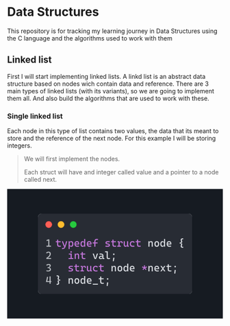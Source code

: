 # Data Structures
This repository is for tracking my learning journey in Data Structures using the C language and the algorithms used to work with them
## Linked list
First I will start implementing linked lists. A linkd list is an abstract data structure based on nodes wich contain data and reference. There are 3 main types of linked lists (with its variants), so we are going to implement them all. And also build the algorithms that are used to work with these. 
### Single linked list
Each node in this type of list contains two values, the data that its meant to store and the reference of the next node. For this example I will be storing integers.

> We will first implement the nodes.
>
> Each struct will have and integer called value and a pointer to a node called next.

![Struct of Node for Singly Linked List](LinkedList/SinglyLinkedlist/images/03-22_17-02_code.png)
